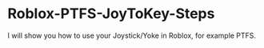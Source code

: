 # Roblox-PTFS-JoyToKey-Steps
I will show you how to use your Joystick/Yoke in Roblox, for example PTFS.
